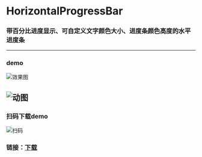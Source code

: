 # HorizontalProgressBar
### 带百分比进度显示、可自定义文字颜色大小、进度条颜色高度的水平进度条
---
### demo
![效果图](https://github.com/fengfeilong0529/HorizontalProgressBar/blob/master/HorProgressBar.png "feilong")

![动图](https://github.com/fengfeilong0529/HorizontalProgressBar/blob/master/Animation.gif "feilong")
---
### 扫码下载demo
![扫码](https://github.com/fengfeilong0529/HorizontalProgressBar/blob/master/%E4%B8%8B%E8%BD%BD.png "feilong")
### 链接：[下载](https://fir.im/ypgc)

